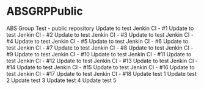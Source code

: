 # ABSGRPPublic
ABS Group Test - public repository
Update to test Jenkin CI - #1
Update to test Jenkin CI - #2
Update to test Jenkin CI - #3
Update to test Jenkin CI - #4
Update to test Jenkin CI - #5
Update to test Jenkin CI - #6
Update to test Jenkin CI - #7
Update to test Jenkin CI - #8
Update to test Jenkin CI - #9
Update to test Jenkin CI - #10
Update to test Jenkin CI - #11
Update to test Jenkin CI - #12
Update to test Jenkin CI - #13
Update to test Jenkin CI - #14
Update to test Jenkin CI - #15
Update to test Jenkin CI - #16
Update to test Jenkin CI - #17
Update to test Jenkin CI - #18
Update test 1
Update test 2
Update test 3
Update test 4
Update test 5
